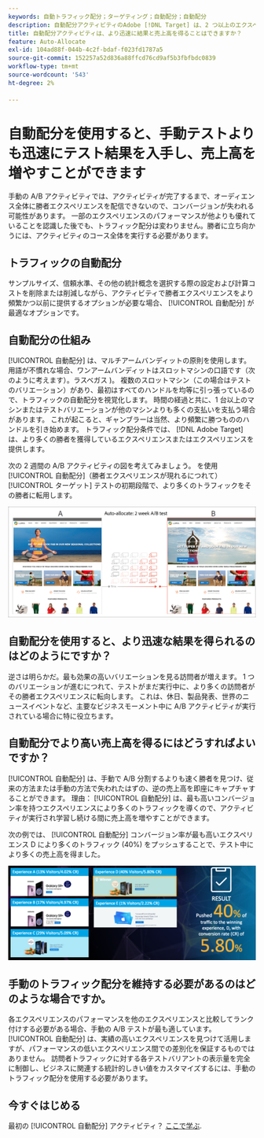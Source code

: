 ```yaml
---
keywords: 自動トラフィック配分；ターゲティング；自動配分；自動配分
description: 自動配分アクティビティのAdobe [!DNL Target] は、2 つ以上のエクスペリエンスの中から勝者を特定し、自動的にその勝者に配分するトラフィックを増やします。
title: 自動配分アクティビティは、より迅速に結果と売上高を得ることはできますか？
feature: Auto-Allocate
exl-id: 104ad88f-044b-4c2f-bdaf-f023fd1787a5
source-git-commit: 152257a52d836a88ffcd76cd9af5b3fbfbdc0839
workflow-type: tm+mt
source-wordcount: '543'
ht-degree: 2%

---
```


# 自動配分を使用すると、手動テストよりも迅速にテスト結果を入手し、売上高を増やすことができます

手動の A/B アクティビティでは、アクティビティが完了するまで、オーディエンス全体に勝者エクスペリエンスを配信できないので、コンバージョンが失われる可能性があります。 一部のエクスペリエンスのパフォーマンスが他よりも優れていることを認識した後でも、トラフィック配分は変わりません。勝者に立ち向かうには、アクティビティのコース全体を実行する必要があります。

## トラフィックの自動配分

サンプルサイズ、信頼水準、その他の統計概念を選択する際の設定および計算コストを削除または削減しながら、アクティビティで勝者エクスペリエンスをより頻繁かつ以前に提供するオプションが必要な場合、 [!UICONTROL 自動配分] が最適なオプションです。

## 自動配分の仕組み

[!UICONTROL 自動配分] は、マルチアームバンディットの原則を使用します。 用語が不慣れな場合、ワンアームバンディットはスロットマシンの口語です（次のように考えます）。ラスベガス )。 複数のスロットマシン（この場合はテストのバリエーション）があり、最初はすべてのハンドルを均等に引っ張っているので、トラフィックの自動配分を視覚化します。 時間の経過と共に、1 台以上のマシンまたはテストバリエーションが他のマシンよりも多くの支払いを支払う場合があります。 これが起こると、ギャンブラーは当然、より頻繁に勝つもののハンドルを引き始めます。 トラフィック配分条件では、 [!DNL Adobe Target] は、より多くの勝者を獲得しているエクスペリエンスまたはエクスペリエンスを提供します。

次の 2 週間の A/B アクティビティの図を考えてみましょう。 を使用 [!UICONTROL 自動配分]（勝者エクスペリエンスが現れるにつれて） [!UICONTROL ターゲット] テストの初期段階で、より多くのトラフィックをその勝者に転用します。

![自動配分の図](/help/main/c-activities/automated-traffic-allocation/assets/Auto-Allocate-test.png)

## 自動配分を使用すると、より迅速な結果を得られるのはどのようにですか？

逆さは明らかだ。最も効果の高いバリエーションを見る訪問者が増えます。 1 つのバリエーションが進むにつれて、テストがまだ実行中に、より多くの訪問者がその勝者エクスペリエンスに転向します。 これは、休日、製品発表、世界のニュースイベントなど、主要なビジネスモーメント中に A/B アクティビティが実行されている場合に特に役立ちます。

## 自動配分でより高い売上高を得るにはどうすればよいですか？

[!UICONTROL 自動配分] は、手動で A/B 分割するよりも速く勝者を見つけ、従来の方法または手動の方法で失われたはずの、逆の売上高を即座にキャプチャすることができます。 理由： [!UICONTROL 自動配分] は、最も高いコンバージョン率を持つエクスペリエンスにより多くのトラフィックを導くので、アクティビティが実行され学習し続ける間に売上高を増やすことができます。

次の例では、 [!UICONTROL 自動配分] コンバージョン率が最も高いエクスペリエンス D により多くのトラフィック (40%) をプッシュすることで、テスト中により多くの売上高を得ました。

![自動配分は、より高い売上高の図を提供します](/help/main/c-activities/automated-traffic-allocation/assets/five-experiences.png)

## 手動のトラフィック配分を維持する必要があるのはどのような場合ですか。

各エクスペリエンスのパフォーマンスを他のエクスペリエンスと比較してランク付けする必要がある場合、手動の A/B テストが最も適しています。 [!UICONTROL 自動配分] は、実績の高いエクスペリエンスを見つけて活用しますが、パフォーマンスの低いエクスペリエンス間での差別化を保証するものではありません。 訪問者トラフィックに対する各テストバリアントの表示量を完全に制御し、ビジネスに関連する統計的しきい値をカスタマイズするには、手動のトラフィック配分を使用する必要があります。

## 今すぐはじめる

最初の [!UICONTROL 自動配分] アクティビティ？ [ここで学ぶ](/help/main/c-activities/automated-traffic-allocation/automated-traffic-allocation.md).
